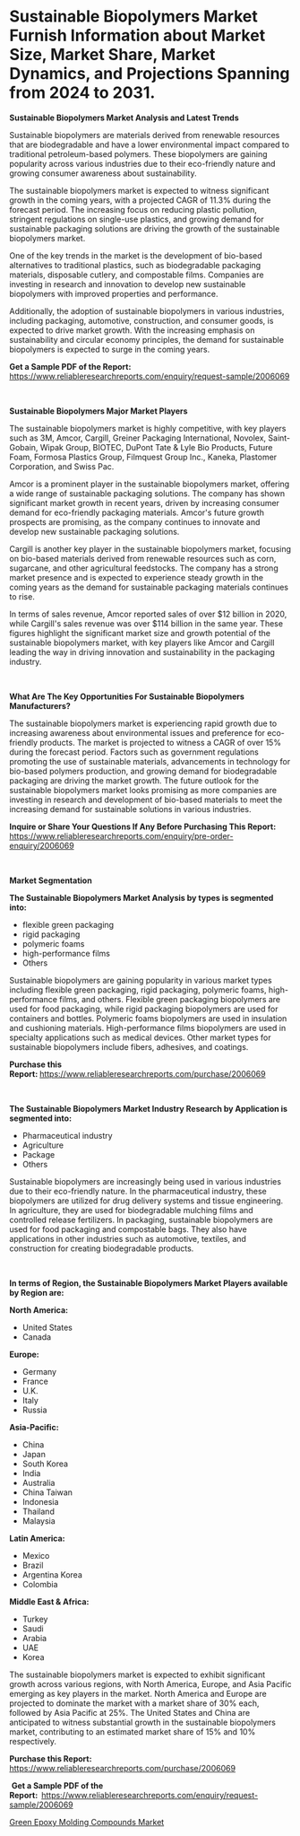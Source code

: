 <p><h1>Sustainable Biopolymers Market Furnish Information about Market Size, Market Share, Market Dynamics, and Projections Spanning from 2024 to 2031.</h1></p><p><strong>Sustainable Biopolymers Market Analysis and Latest Trends</strong></p>
<p><p>Sustainable biopolymers are materials derived from renewable resources that are biodegradable and have a lower environmental impact compared to traditional petroleum-based polymers. These biopolymers are gaining popularity across various industries due to their eco-friendly nature and growing consumer awareness about sustainability.</p><p>The sustainable biopolymers market is expected to witness significant growth in the coming years, with a projected CAGR of 11.3% during the forecast period. The increasing focus on reducing plastic pollution, stringent regulations on single-use plastics, and growing demand for sustainable packaging solutions are driving the growth of the sustainable biopolymers market.</p><p>One of the key trends in the market is the development of bio-based alternatives to traditional plastics, such as biodegradable packaging materials, disposable cutlery, and compostable films. Companies are investing in research and innovation to develop new sustainable biopolymers with improved properties and performance.</p><p>Additionally, the adoption of sustainable biopolymers in various industries, including packaging, automotive, construction, and consumer goods, is expected to drive market growth. With the increasing emphasis on sustainability and circular economy principles, the demand for sustainable biopolymers is expected to surge in the coming years.</p></p>
<p><strong>Get a Sample PDF of the Report:&nbsp;</strong> <a href="https://www.reliableresearchreports.com/enquiry/request-sample/2006069">https://www.reliableresearchreports.com/enquiry/request-sample/2006069</a></p>
<p>&nbsp;</p>
<p><strong>Sustainable Biopolymers Major Market Players</strong></p>
<p><p>The sustainable biopolymers market is highly competitive, with key players such as 3M, Amcor, Cargill, Greiner Packaging International, Novolex, Saint-Gobain, Wipak Group, BIOTEC, DuPont Tate & Lyle Bio Products, Future Foam, Formosa Plastics Group, Filmquest Group Inc., Kaneka, Plastomer Corporation, and Swiss Pac. </p><p>Amcor is a prominent player in the sustainable biopolymers market, offering a wide range of sustainable packaging solutions. The company has shown significant market growth in recent years, driven by increasing consumer demand for eco-friendly packaging materials. Amcor's future growth prospects are promising, as the company continues to innovate and develop new sustainable packaging solutions.</p><p>Cargill is another key player in the sustainable biopolymers market, focusing on bio-based materials derived from renewable resources such as corn, sugarcane, and other agricultural feedstocks. The company has a strong market presence and is expected to experience steady growth in the coming years as the demand for sustainable packaging materials continues to rise.</p><p>In terms of sales revenue, Amcor reported sales of over $12 billion in 2020, while Cargill's sales revenue was over $114 billion in the same year. These figures highlight the significant market size and growth potential of the sustainable biopolymers market, with key players like Amcor and Cargill leading the way in driving innovation and sustainability in the packaging industry.</p></p>
<p>&nbsp;</p>
<p><strong>What Are The Key Opportunities For Sustainable Biopolymers Manufacturers?</strong></p>
<p><p>The sustainable biopolymers market is experiencing rapid growth due to increasing awareness about environmental issues and preference for eco-friendly products. The market is projected to witness a CAGR of over 15% during the forecast period. Factors such as government regulations promoting the use of sustainable materials, advancements in technology for bio-based polymers production, and growing demand for biodegradable packaging are driving the market growth. The future outlook for the sustainable biopolymers market looks promising as more companies are investing in research and development of bio-based materials to meet the increasing demand for sustainable solutions in various industries.</p></p>
<p><strong>Inquire or Share Your Questions If Any Before Purchasing This Report:</strong> <a href="https://www.reliableresearchreports.com/enquiry/pre-order-enquiry/2006069">https://www.reliableresearchreports.com/enquiry/pre-order-enquiry/2006069</a></p>
<p>&nbsp;</p>
<p><strong>Market Segmentation</strong></p>
<p><strong>The Sustainable Biopolymers Market Analysis by types is segmented into:</strong></p>
<p><ul><li>flexible green packaging</li><li>rigid packaging</li><li>polymeric foams</li><li>high-performance films</li><li>Others</li></ul></p>
<p><p>Sustainable biopolymers are gaining popularity in various market types including flexible green packaging, rigid packaging, polymeric foams, high-performance films, and others. Flexible green packaging biopolymers are used for food packaging, while rigid packaging biopolymers are used for containers and bottles. Polymeric foams biopolymers are used in insulation and cushioning materials. High-performance films biopolymers are used in specialty applications such as medical devices. Other market types for sustainable biopolymers include fibers, adhesives, and coatings.</p></p>
<p><strong>Purchase this Report:&nbsp;</strong><a href="https://www.reliableresearchreports.com/purchase/2006069">https://www.reliableresearchreports.com/purchase/2006069</a></p>
<p>&nbsp;</p>
<p><strong>The Sustainable Biopolymers Market Industry Research by Application is segmented into:</strong></p>
<p><ul><li>Pharmaceutical industry</li><li>Agriculture</li><li>Package</li><li>Others</li></ul></p>
<p><p>Sustainable biopolymers are increasingly being used in various industries due to their eco-friendly nature. In the pharmaceutical industry, these biopolymers are utilized for drug delivery systems and tissue engineering. In agriculture, they are used for biodegradable mulching films and controlled release fertilizers. In packaging, sustainable biopolymers are used for food packaging and compostable bags. They also have applications in other industries such as automotive, textiles, and construction for creating biodegradable products.</p></p>
<p>&nbsp;</p>
<p><strong>In terms of Region, the Sustainable Biopolymers Market Players available by Region are:</strong></p>
<p>
    <p> <strong> North America: </strong>
        <ul>
            <li>United States</li>
            <li>Canada</li>
        </ul>
        </p> 
    <p> <strong> Europe: </strong>
        <ul>
            <li>Germany</li>
            <li>France</li>
            <li>U.K.</li>
            <li>Italy</li>
            <li>Russia</li>
        </ul>
        </p> 
    <p> <strong> Asia-Pacific: </strong>
        <ul>
            <li>China</li>
            <li>Japan</li>
            <li>South Korea</li>
            <li>India</li>
            <li>Australia</li>
            <li>China Taiwan</li>
            <li>Indonesia</li>
            <li>Thailand</li>
            <li>Malaysia</li>
        </ul>
        </p> 
    <p> <strong> Latin America: </strong>
        <ul>
            <li>Mexico</li>
            <li>Brazil</li>
            <li>Argentina Korea</li>
            <li>Colombia</li>
        </ul>
        </p> 
    <p> <strong> Middle East & Africa: </strong>
        <ul>
            <li>Turkey</li>
            <li>Saudi</li>
            <li>Arabia</li>
            <li>UAE</li>
            <li>Korea</li>
        </ul>
    </p>
    </p>
<p><p>The sustainable biopolymers market is expected to exhibit significant growth across various regions, with North America, Europe, and Asia Pacific emerging as key players in the market. North America and Europe are projected to dominate the market with a market share of 30% each, followed by Asia Pacific at 25%. The United States and China are anticipated to witness substantial growth in the sustainable biopolymers market, contributing to an estimated market share of 15% and 10% respectively.</p></p>
<p><strong>Purchase this Report: </strong><a href="https://www.reliableresearchreports.com/purchase/2006069">https://www.reliableresearchreports.com/purchase/2006069</a></p>
<p>&nbsp;<strong>Get a Sample PDF of the Report:&nbsp;&nbsp;</strong><a href="https://www.reliableresearchreports.com/enquiry/request-sample/2006069">https://www.reliableresearchreports.com/enquiry/request-sample/2006069</a></p>
<p><strong></strong></p>
<p><p><a href="https://noble-drawer-34c.notion.site/Global-Green-Epoxy-Molding-Compounds-Market-by-Types-Applications-and-Major-Players-with-Regional-f34da12f60864851ab624cc53c1f0e25">Green Epoxy Molding Compounds Market</a></p></p>